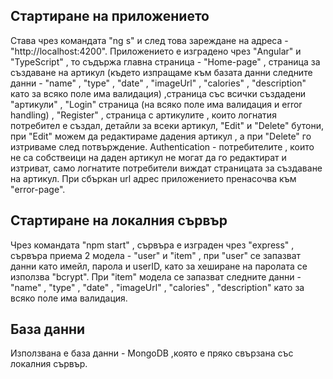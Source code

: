 ## Стартиране на приложението

Става чрез командата "ng s" и след това зареждане на адреса - "http://localhost:4200". Приложението е изградено чрез "Angular" и "TypeScript" , то съдържа главна страница - "Home-page" , страница за създаване на артикул (където изпращаме към базата данни следните данни - "name" , "type" , "date" , "imageUrl" , "calories" , "description" като за всяко поле има валидация) ,страница със всички създадени "артикули" , "Login" страница (на всяко поле има валидация и error handling) , "Register" , страница с артикулите , които логнатия потребител е създал, детайли  за всеки артикул, "Edit" и "Delete" бутони, при "Edit" можем да редактираме дадения артикул , а при "Delete" го изтриваме след потвърждение. Authentication - потребителите , които не са собствеици на даден артикул не могат да го редактират и изтриват, само логнатите потребители виждат страницата за създаване на артикул. При сбъркан url адрес приложението пренасочва към "error-page".

## Стартиране на локалния сървър

Чрез командата "npm start" , сървъра е изграден чрез "express" , сървъра приема 2 модела - "user" и "item" , при "user" се запазват данни като имейл, парола и userID, като за хеширане на паролата се използва "bcrypt". При "item" модела се запазват следните данни - "name" , "type" , "date" , "imageUrl" , "calories" , "description" като за всяко поле има валидация.

## База данни

Използвана е база данни - MongoDB ,която е пряко свързана със локалния сървър.
